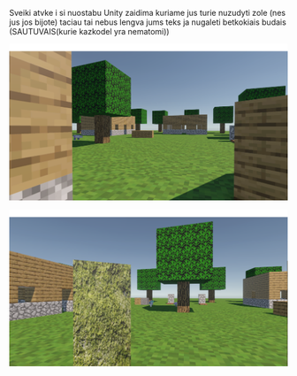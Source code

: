 Sveiki atvke i si nuostabu Unity zaidima kuriame jus turie nuzudyti zole (nes jus jos bijote)
taciau tai nebus lengva jums teks ja nugaleti betkokiais budais (SAUTUVAIS(kurie kazkodel yra nematomi))

![image](https://github.com/PPbigness420/Not-Minecraft-Vs-Grass/blob/main/Preview/Preview1.png)

![image](https://github.com/PPbigness420/Not-Minecraft-Vs-Grass/blob/main/Preview/Preview2.png)

